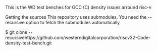 This is the WD test benches for GCC (C) density issues arround risc-v

Getting the sources
This repository uses submodules. You need the --recursive option to fetch the submodules automatically

  $ git clone --recursivehttps://github.com/westerndigitalcorporation/riscv32-Code-density-test-bench.git
